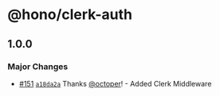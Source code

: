 # @hono/clerk-auth

## 1.0.0

### Major Changes

- [#151](https://github.com/honojs/middleware/pull/151) [`a18da2a`](https://github.com/honojs/middleware/commit/a18da2a5456e7d4ec407569d202a0754df3ae472) Thanks [@octoper](https://github.com/octoper)! - Added Clerk Middleware
